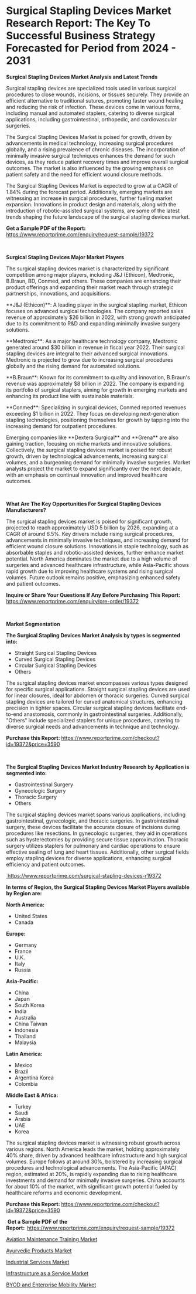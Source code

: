 <p><h1>Surgical Stapling Devices Market Research Report: The Key To Successful Business Strategy Forecasted for Period from 2024 - 2031</h1></p><p><strong>Surgical Stapling Devices Market Analysis and Latest Trends</strong></p>
<p><p>Surgical stapling devices are specialized tools used in various surgical procedures to close wounds, incisions, or tissues securely. They provide an efficient alternative to traditional sutures, promoting faster wound healing and reducing the risk of infection. These devices come in various forms, including manual and automated staplers, catering to diverse surgical applications, including gastrointestinal, orthopedic, and cardiovascular surgeries.</p><p>The Surgical Stapling Devices Market is poised for growth, driven by advancements in medical technology, increasing surgical procedures globally, and a rising prevalence of chronic diseases. The incorporation of minimally invasive surgical techniques enhances the demand for such devices, as they reduce patient recovery times and improve overall surgical outcomes. The market is also influenced by the growing emphasis on patient safety and the need for efficient wound closure methods.</p><p>The Surgical Stapling Devices Market is expected to grow at a CAGR of 1.84% during the forecast period. Additionally, emerging markets are witnessing an increase in surgical procedures, further fueling market expansion. Innovations in product design and materials, along with the introduction of robotic-assisted surgical systems, are some of the latest trends shaping the future landscape of the surgical stapling devices market.</p></p>
<p><strong>Get a Sample PDF of the Report:&nbsp;</strong> <a href="https://www.reportprime.com/enquiry/request-sample/19372?utm_campaign=1841&utm_medium=2&utm_source=Github&utm_content=ia&utm_term=23112024&utm_id=surgical-stapling-devices">https://www.reportprime.com/enquiry/request-sample/19372</a></p>
<p>&nbsp;</p>
<p><strong>Surgical Stapling Devices Major Market Players</strong></p>
<p><p>The surgical stapling devices market is characterized by significant competition among major players, including J&J (Ethicon), Medtronic, B.Braun, BD, Conmed, and others. These companies are enhancing their product offerings and expanding their market reach through strategic partnerships, innovations, and acquisitions.</p><p>**J&J (Ethicon)**: A leading player in the surgical stapling market, Ethicon focuses on advanced surgical technologies. The company reported sales revenue of approximately $26 billion in 2022, with strong growth anticipated due to its commitment to R&D and expanding minimally invasive surgery solutions.</p><p>**Medtronic**: As a major healthcare technology company, Medtronic generated around $30 billion in revenue in fiscal year 2022. Their surgical stapling devices are integral to their advanced surgical innovations. Medtronic is projected to grow due to increasing surgical procedures globally and the rising demand for automated solutions.</p><p>**B.Braun**: Known for its commitment to quality and innovation, B.Braun's revenue was approximately $8 billion in 2022. The company is expanding its portfolio of surgical staplers, aiming for growth in emerging markets and enhancing its product line with sustainable materials.</p><p>**Conmed**: Specializing in surgical devices, Conmed reported revenues exceeding $1 billion in 2022. They focus on developing next-generation stapling technologies, positioning themselves for growth by tapping into the increasing demand for outpatient procedures.</p><p>Emerging companies like **Dextera Surgical** and **Grena** are also gaining traction, focusing on niche markets and innovative solutions. Collectively, the surgical stapling devices market is poised for robust growth, driven by technological advancements, increasing surgical volumes, and a burgeoning demand for minimally invasive surgeries. Market analysts project the market to expand significantly over the next decade, with an emphasis on continual innovation and improved healthcare outcomes.</p></p>
<p>&nbsp;</p>
<p><strong>What Are The Key Opportunities For Surgical Stapling Devices Manufacturers?</strong></p>
<p><p>The surgical stapling devices market is poised for significant growth, projected to reach approximately USD 5 billion by 2026, expanding at a CAGR of around 6.5%. Key drivers include rising surgical procedures, advancements in minimally invasive techniques, and increasing demand for efficient wound closure solutions. Innovations in staple technology, such as absorbable staples and robotic-assisted devices, further enhance market potential. North America dominates the market due to a high volume of surgeries and advanced healthcare infrastructure, while Asia-Pacific shows rapid growth due to improving healthcare systems and rising surgical volumes. Future outlook remains positive, emphasizing enhanced safety and patient outcomes.</p></p>
<p><strong>Inquire or Share Your Questions If Any Before Purchasing This Report:</strong> <a href="https://www.reportprime.com/enquiry/pre-order/19372?utm_campaign=1841&utm_medium=2&utm_source=Github&utm_content=ia&utm_term=23112024&utm_id=surgical-stapling-devices">https://www.reportprime.com/enquiry/pre-order/19372</a></p>
<p>&nbsp;</p>
<p><strong>Market Segmentation</strong></p>
<p><strong>The Surgical Stapling Devices Market Analysis by types is segmented into:</strong></p>
<p><ul><li>Straight Surgical Stapling Devices</li><li>Curved Surgical Stapling Devices</li><li>Circular Surgical Stapling Devices</li><li>Others</li></ul></p>
<p><p>The surgical stapling devices market encompasses various types designed for specific surgical applications. Straight surgical stapling devices are used for linear closures, ideal for abdomen or thoracic surgeries. Curved surgical stapling devices are tailored for curved anatomical structures, enhancing precision in tighter spaces. Circular surgical stapling devices facilitate end-to-end anastomosis, commonly in gastrointestinal surgeries. Additionally, "Others" include specialized staplers for unique procedures, catering to diverse surgical needs and advancements in technique and technology.</p></p>
<p><strong>Purchase this Report:&nbsp;</strong><a href="https://www.reportprime.com/checkout?id=19372&price=3590&utm_campaign=1841&utm_medium=2&utm_source=Github&utm_content=ia&utm_term=23112024&utm_id=surgical-stapling-devices">https://www.reportprime.com/checkout?id=19372&price=3590</a></p>
<p>&nbsp;</p>
<p><strong>The Surgical Stapling Devices Market Industry Research by Application is segmented into:</strong></p>
<p><ul><li>Gastrointestinal Surgery</li><li>Gynecologic Surgery</li><li>Thoracic Surgery</li><li>Others</li></ul></p>
<p><p>The surgical stapling devices market spans various applications, including gastrointestinal, gynecologic, and thoracic surgeries. In gastrointestinal surgery, these devices facilitate the accurate closure of incisions during procedures like resections. In gynecologic surgeries, they aid in operations such as hysterectomies by providing secure tissue approximation. Thoracic surgery utilizes staplers for pulmonary and cardiac operations to ensure effective sealing of lung and heart tissues. Additionally, other surgical fields employ stapling devices for diverse applications, enhancing surgical efficiency and patient outcomes.</p></p>
<p><a href="https://www.reportprime.com/surgical-stapling-devices-r19372?utm_campaign=1841&utm_medium=2&utm_source=Github&utm_content=ia&utm_term=23112024&utm_id=surgical-stapling-devices">&nbsp;https://www.reportprime.com/surgical-stapling-devices-r19372</a></p>
<p><strong>In terms of Region, the Surgical Stapling Devices Market Players available by Region are:</strong></p>
<p>
    <p> <strong> North America: </strong>
        <ul>
            <li>United States</li>
            <li>Canada</li>
        </ul>
        </p> 
    <p> <strong> Europe: </strong>
        <ul>
            <li>Germany</li>
            <li>France</li>
            <li>U.K.</li>
            <li>Italy</li>
            <li>Russia</li>
        </ul>
        </p> 
    <p> <strong> Asia-Pacific: </strong>
        <ul>
            <li>China</li>
            <li>Japan</li>
            <li>South Korea</li>
            <li>India</li>
            <li>Australia</li>
            <li>China Taiwan</li>
            <li>Indonesia</li>
            <li>Thailand</li>
            <li>Malaysia</li>
        </ul>
        </p> 
    <p> <strong> Latin America: </strong>
        <ul>
            <li>Mexico</li>
            <li>Brazil</li>
            <li>Argentina Korea</li>
            <li>Colombia</li>
        </ul>
        </p> 
    <p> <strong> Middle East & Africa: </strong>
        <ul>
            <li>Turkey</li>
            <li>Saudi</li>
            <li>Arabia</li>
            <li>UAE</li>
            <li>Korea</li>
        </ul>
    </p>
    </p>
<p><p>The surgical stapling devices market is witnessing robust growth across various regions. North America leads the market, holding approximately 40% share, driven by advanced healthcare infrastructure and high surgical volumes. Europe follows at around 30%, bolstered by increasing surgical procedures and technological advancements. The Asia-Pacific (APAC) region, estimated at 20%, is rapidly expanding due to rising healthcare investments and demand for minimally invasive surgeries. China accounts for about 10% of the market, with significant growth potential fueled by healthcare reforms and economic development.</p></p>
<p><strong>Purchase this Report: </strong><a href="https://www.reportprime.com/checkout?id=19372&price=3590&utm_campaign=1841&utm_medium=2&utm_source=Github&utm_content=ia&utm_term=23112024&utm_id=surgical-stapling-devices">https://www.reportprime.com/checkout?id=19372&price=3590</a></p>
<p>&nbsp;<strong>Get a Sample PDF of the Report:&nbsp;&nbsp;</strong><a href="https://www.reportprime.com/enquiry/request-sample/19372?utm_campaign=1841&utm_medium=2&utm_source=Github&utm_content=ia&utm_term=23112024&utm_id=surgical-stapling-devices">https://www.reportprime.com/enquiry/request-sample/19372</a></p>
<p><strong></strong></p>
<p><p><a href="https://www.linkedin.com/pulse/global-aviation-maintenance-training-market-size-share-qqvre?utm_campaign=1841&utm_medium=2&utm_source=Github&utm_content=ia&utm_term=23112024&utm_id=surgical-stapling-devices">Aviation Maintenance Training Market</a></p><p><a href="https://www.linkedin.com/pulse/annual-growth-ayurvedic-products-market-87-cagr-revenue-e5vae?utm_campaign=1841&utm_medium=2&utm_source=Github&utm_content=ia&utm_term=23112024&utm_id=surgical-stapling-devices">Ayurvedic Products Market</a></p><p><a href="https://www.linkedin.com/pulse/competitive-analysis-industrial-services-market-strengths-kwcje?utm_campaign=1841&utm_medium=2&utm_source=Github&utm_content=ia&utm_term=23112024&utm_id=surgical-stapling-devices">Industrial Services Market</a></p><p><a href="https://issuu.com/reportprime-2/docs/infrastructure-as-a-service-market-_e4027cadb37aae?utm_campaign=1841&utm_medium=2&utm_source=Github&utm_content=ia&utm_term=23112024&utm_id=surgical-stapling-devices">Infrastructure as a Service Market</a></p><p><a href="https://issuu.com/reportprime-2/docs/byod-and-enterprise-mobility-market_41f44b7b8dd697?utm_campaign=1841&utm_medium=2&utm_source=Github&utm_content=ia&utm_term=23112024&utm_id=surgical-stapling-devices">BYOD and Enterprise Mobility Market</a></p></p>